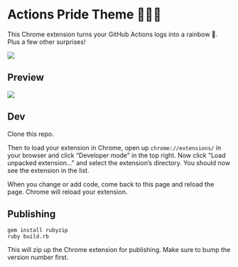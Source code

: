 # Actions Pride Theme 🌈🌈🌈

This Chrome extension turns your GitHub Actions logs into a rainbow 🌈. Plus a few other surprises!

![](https://github.com/mscoutermarsh/actions-pride-theme/blob/main/rainbow.gif?raw=true)

## Preview

![](https://github.com/mscoutermarsh/actions-pride-theme/blob/main/screenshot.png?raw=true)

## Dev
Clone this repo.

Then to load your extension in Chrome, open up `chrome://extensions/` in your browser and click “Developer mode” in the top right. Now click "Load unpacked extension…" and select the extension’s directory. You should now see the extension in the list.

When you change or add code, come back to this page and reload the page. Chrome will reload your extension.

## Publishing
```
gem install rubyzip
ruby build.rb
```

This will zip up the Chrome extension for publishing. Make sure to bump the version number first.
